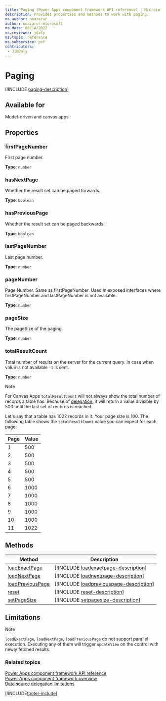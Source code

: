 ```yaml
---
title: Paging (Power Apps component framework API reference) | Microsoft Docs
description: Provides properties and methods to work with paging.
ms.author: noazarur
author: noazarur-microsoft
ms.date: 06/14/2022
ms.reviewer: jdaly
ms.topic: reference
ms.subservice: pcf
contributors:
 - JimDaly
---
```


# Paging

[!INCLUDE [paging-description](includes/paging-description.md)]

## Available for

Model-driven and canvas apps

## Properties

### firstPageNumber

First page number.

**Type**: `number`

### hasNextPage

Whether the result set can be paged forwards.

**Type**: `boolean`

### hasPreviousPage

Whether the result set can be paged backwards.

**Type**: `boolean`

### lastPageNumber

Last page number.

**Type**: `number`

### pageNumber

Page Number. Same as firstPageNumber. Used in exposed interfaces where firstPageNumber and lastPageNumber is not available.

**Type**: `number`

### pageSize

The pageSize of the paging.

**Type**: `number`

### totalResultCount

Total number of results on the server for the current query.
In case when value is not available `-1` is sent.

**Type**: `number`

> [!NOTE]
> For Canvas Apps `totalResultCount` will not always show the total number of records a table has. Because of [delegation](../../../maker/canvas-apps/delegation-overview.md), it will return a value divisible by 500 until the last set of records is reached.
>
>Let's say that a table has 1022 records in it. Your page size is 100. The following table shows the `totalResultCount` value you can expect for each page:
>
>|Page  |Value  |
>|----|----|
>|1|500|
>|2|500|
>|3|500|
>|4|500|
>|5|500|
>|6|1000|
>|7|1000|
>|8|1000|
>|9|1000|
>|10|1000|
>|11|1022|

## Methods

| Method                                         | Description                                                                                |
| ---------------------------------------------- | ------------------------------------------------------------------------------------------ |
| [loadExactPage](paging/loadExactPage.md)       | [!INCLUDE [loadexactpage-description](paging/includes/loadexactpage-description.md)]       |
| [loadNextPage](paging/loadnextpage.md)         | [!INCLUDE [loadnextpage-description](paging/includes/loadnextpage-description.md)]         |
| [loadPreviousPage](paging/loadpreviouspage.md) | [!INCLUDE [loadpreviouspage-description](paging/includes/loadpreviouspage-description.md)] |
| [reset](paging/reset.md)                       | [!INCLUDE [reset-description](paging/includes/reset-description.md)]                       |
| [setPageSize](paging/setpagesize.md)           | [!INCLUDE [setpagesize-description](paging/includes/setpagesize-description.md)]           |

## Limitations

> [!NOTE]
> `loadExactPage`, `loadNextPage`, `loadPreviousPage` do not support parallel execution.
> Executing any of them will trigger `updateView` on the control with newly fetched results.

### Related topics

[Power Apps component framework API reference](../reference/index.md)<br/>
[Power Apps component framework overview](../overview.md)<br/>
[Data source delegation limitations](../../../maker/canvas-apps/delegation-overview.md#changing-the-limit)

[!INCLUDE[footer-include](../../../includes/footer-banner.md)]
